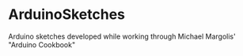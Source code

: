 # ArduinoSketches

Arduino sketches developed while working through Michael Margolis' "Arduino Cookbook"
